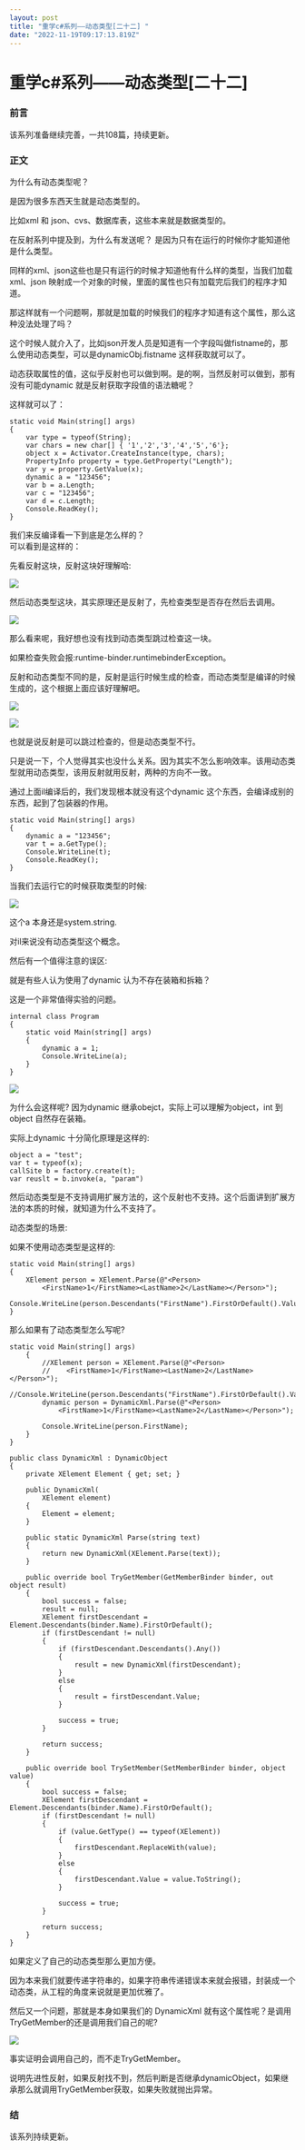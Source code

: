 ```yaml
---
layout: post
title: "重学c#系列——动态类型[二十二] "
date: "2022-11-19T09:17:13.819Z"
---
```

重学c#系列——动态类型\[二十二\]
===================

### 前言

该系列准备继续完善，一共108篇，持续更新。

### 正文

为什么有动态类型呢？

是因为很多东西天生就是动态类型的。

比如xml 和 json、cvs、数据库表，这些本来就是数据类型的。

在反射系列中提及到，为什么有发送呢？ 是因为只有在运行的时候你才能知道他是什么类型。

同样的xml、json这些也是只有运行的时候才知道他有什么样的类型，当我们加载xml、json 映射成一个对象的时候，里面的属性也只有加载完后我们的程序才知道。

那这样就有一个问题啊，那就是加载的时候我们的程序才知道有这个属性，那么这种没法处理了吗？

这个时候人就介入了，比如json开发人员是知道有一个字段叫做fistname的，那么使用动态类型，可以是dynamicObj.fistname 这样获取就可以了。

动态获取属性的值，这似乎反射也可以做到啊。是的啊，当然反射可以做到，那有没有可能dynamic 就是反射获取字段值的语法糖呢？

这样就可以了：

    static void Main(string[] args)
    {
    	var type = typeof(String);
    	var chars = new char[] { '1','2','3','4','5','6'};
    	object x = Activator.CreateInstance(type, chars);
    	PropertyInfo property = type.GetProperty("Length");
    	var y = property.GetValue(x);
    	dynamic a = "123456";
    	var b = a.Length;
    	var c = "123456";
    	var d = c.Length;
    	Console.ReadKey();
    }
    

我们来反编译看一下到底是怎么样的？  
可以看到是这样的：

先看反射这块，反射这块好理解哈:

![](https://img2022.cnblogs.com/blog/1289794/202211/1289794-20221119113909280-1033932979.png)

然后动态类型这块，其实原理还是反射了，先检查类型是否存在然后去调用。

![](https://img2022.cnblogs.com/blog/1289794/202211/1289794-20221119114035406-1329081335.png)

那么看来呢，我好想也没有找到动态类型跳过检查这一块。

如果检查失败会报:runtime-binder.runtimebinderException。

反射和动态类型不同的是，反射是运行时候生成的检查，而动态类型是编译的时候生成的，这个根据上面应该好理解吧。

![](https://img2022.cnblogs.com/blog/1289794/202211/1289794-20221119114932432-440114204.png)

![](https://img2022.cnblogs.com/blog/1289794/202211/1289794-20221119114948146-236549450.png)

也就是说反射是可以跳过检查的，但是动态类型不行。

只是说一下，个人觉得其实也没什么关系。因为其实不怎么影响效率。该用动态类型就用动态类型，该用反射就用反射，两种的方向不一致。

通过上面il编译后的，我们发现根本就没有这个dynamic 这个东西，会编译成别的东西，起到了包装器的作用。

    static void Main(string[] args)
    {
    	dynamic a = "123456";
    	var t = a.GetType();
    	Console.WriteLine(t);
    	Console.ReadKey();
    }
    

当我们去运行它的时候获取类型的时候:

![](https://img2022.cnblogs.com/blog/1289794/202211/1289794-20221119115916461-609419118.png)

这个a 本身还是system.string.

对il来说没有动态类型这个概念。

然后有一个值得注意的误区:

就是有些人认为使用了dynamic 认为不存在装箱和拆箱？

这是一个非常值得实验的问题。

    internal class Program
    {
    	static void Main(string[] args)
    	{
    		dynamic a = 1;
    		Console.WriteLine(a);
    	}
    }
    

![](https://img2022.cnblogs.com/blog/1289794/202211/1289794-20221119120357648-351265592.png)

为什么会这样呢? 因为dynamic 继承obejct，实际上可以理解为object，int 到 object 自然存在装箱。

实际上dynamic 十分简化原理是这样的:

    object a = "test";
    var t = typeof(x);
    callSite b = factory.create(t);
    var reuslt = b.invoke(a, "param")
    

然后动态类型是不支持调用扩展方法的，这个反射也不支持。这个后面讲到扩展方法的本质的时候，就知道为什么不支持了。

动态类型的场景:

如果不使用动态类型是这样的:

    static void Main(string[] args)
    {
    	XElement person = XElement.Parse(@"<Person>
    		<FirstName>1</FirstName><LastName>2</LastName></Person>");
    	Console.WriteLine(person.Descendants("FirstName").FirstOrDefault().Value);
    }
    

那么如果有了动态类型怎么写呢?

    static void Main(string[] args)
    	{
    		//XElement person = XElement.Parse(@"<Person>
    		//    <FirstName>1</FirstName><LastName>2</LastName></Person>");
    		//Console.WriteLine(person.Descendants("FirstName").FirstOrDefault().Value);
    		dynamic person = DynamicXml.Parse(@"<Person>
    			<FirstName>1</FirstName><LastName>2</LastName></Person>");
    
    		Console.WriteLine(person.FirstName);
    	}
    }
    
    public class DynamicXml : DynamicObject
    {
    	private XElement Element { get; set; }
    
    	public DynamicXml(
    		XElement element)
    	{
    		Element = element;
    	}
    
    	public static DynamicXml Parse(string text)
    	{
    		return new DynamicXml(XElement.Parse(text));
    	}
    
    	public override bool TryGetMember(GetMemberBinder binder, out object result)
    	{
    		bool success = false;
    		result = null;
    		XElement firstDescendant = Element.Descendants(binder.Name).FirstOrDefault();
    		if (firstDescendant != null)
    		{
    			if (firstDescendant.Descendants().Any())
    			{
    				result = new DynamicXml(firstDescendant);
    			}
    			else
    			{
    				result = firstDescendant.Value;
    			}
    
    			success = true;
    		}
    
    		return success;
    	}
    
    	public override bool TrySetMember(SetMemberBinder binder, object value)
    	{
    		bool success = false;
    		XElement firstDescendant = Element.Descendants(binder.Name).FirstOrDefault();
    		if (firstDescendant != null)
    		{
    			if (value.GetType() == typeof(XElement))
    			{
    				firstDescendant.ReplaceWith(value);
    			}
    			else
    			{
    				firstDescendant.Value = value.ToString();
    			}
    
    			success = true;
    		}
    
    		return success;
    	}
    }
    

如果定义了自己的动态类型那么更加方便。

因为本来我们就要传递字符串的，如果字符串传递错误本来就会报错，封装成一个动态类，从工程的角度来说就是更加优雅了。

然后又一个问题，那就是本身如果我们的 DynamicXml 就有这个属性呢？是调用TryGetMember的还是调用我们自己的呢?

![](https://img2022.cnblogs.com/blog/1289794/202211/1289794-20221119133149306-1660899649.png)

事实证明会调用自己的，而不走TryGetMember。

说明先进性反射，如果反射找不到，然后判断是否继承dynamicObject，如果继承那么就调用TryGetMember获取，如果失败就抛出异常。

### 结

该系列持续更新。